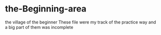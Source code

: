 # the-Beginning-area
the village of the beginner
These file were my track of the practice way and a big part of them was incomplete 
